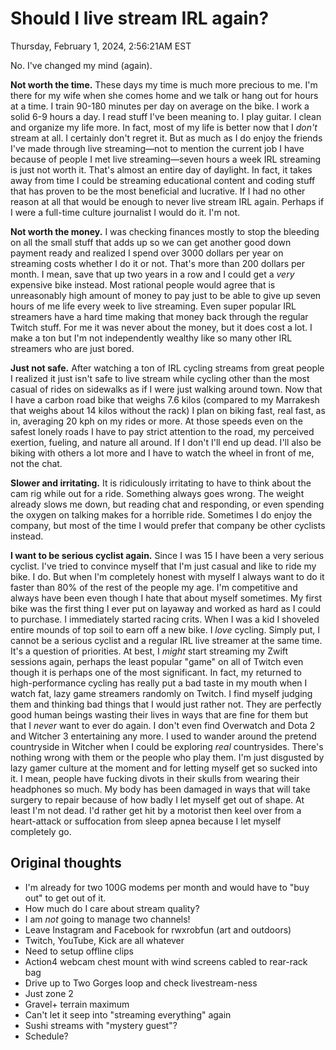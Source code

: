 # Should I live stream IRL again?

Thursday, February 1, 2024, 2:56:21AM EST

No. I've changed my mind (again).

**Not worth the time.** These days my time is much more precious to me. I'm there for my wife when she comes home and we talk or hang out for hours at a time. I train 90-180 minutes per day on average on the bike. I work a solid 6-9 hours a day. I read stuff I've been meaning to. I play guitar. I clean and organize my life more. In fact, most of my life is better now that I *don't* stream at all. I certainly don't regret it. But as much as I do enjoy the friends I've made through live streaming—not to mention the current job I have because of people I met live streaming—seven hours a week IRL streaming is just not worth it. That's almost an entire day of daylight. In fact, it takes away from time I could be streaming educational content and coding stuff that has proven to be the most beneficial and lucrative. If I had no other reason at all that would be enough to never live stream IRL again. Perhaps if I were a full-time culture journalist I would do it. I'm not.

**Not worth the money.** I was checking finances mostly to stop the bleeding on all the small stuff that adds up so we can get another good down payment ready and realized I spend over 3000 dollars per year on streaming costs whether I do it or not. That's more than 200 dollars per month. I mean, save that up two years in a row and I could get a *very* expensive bike instead. Most rational people would agree that is unreasonably high amount of money to pay just to be able to give up seven hours of me life every week to live streaming. Even super popular IRL streamers have a hard time making that money back through the regular Twitch stuff. For me it was never about the money, but it does cost a lot. I make a ton but I'm not independently wealthy like so many other IRL streamers who are just bored.

**Just not safe.** After watching a ton of IRL cycling streams from great people I realized it just isn't safe to live stream while cycling other than the most casual of rides on sidewalks as if I were just walking around town. Now that I have a carbon road bike that weighs 7.6 kilos (compared to my Marrakesh that weighs about 14 kilos without the rack) I plan on biking fast, real fast, as in, averaging 20 kph on my rides or more. At those speeds even on the safest lonely roads I have to pay strict attention to the road, my perceived exertion, fueling, and nature all around. If I don't I'll end up dead. I'll also be biking with others a lot more and I have to watch the wheel in front of me, not the chat.

**Slower and irritating.** It is ridiculously irritating to have to think about the cam rig while out for a ride. Something always goes wrong. The weight already slows me down, but reading chat and responding, or even spending the oxygen on talking makes for a horrible ride. Sometimes I do enjoy the company, but most of the time I would prefer that company be other cyclists instead.

**I want to be serious cyclist again.** Since I was 15 I have been a very serious cyclist. I've tried to convince myself that I'm just casual and like to ride my bike. I do. But when I'm completely honest with myself I always want to do it faster than 80% of the rest of the people my age. I'm competitive and always have been even though I hate that about myself sometimes. My first bike was the first thing I ever put on layaway and worked as hard as I could to purchase. I immediately started racing crits. When I was a kid I shoveled entire mounds of top soil to earn off a new bike. I *love* cycling. Simply put, I cannot be a serious cyclist and a regular IRL live streamer at the same time. It's a question of priorities. At best, I *might* start streaming my Zwift sessions again, perhaps the least popular "game" on all of Twitch even though it is perhaps one of the most significant. In fact, my returned to high-performance cycling has really put a bad taste in my mouth when I watch fat, lazy game streamers randomly on Twitch. I find myself judging them and thinking bad things that I would just rather not. They are perfectly good human beings wasting their lives in ways that are fine for them but that I *never* want to ever do again. I don't even find Overwatch and Dota 2 and Witcher 3 entertaining any more. I used to wander around the pretend countryside in Witcher when I could be exploring *real* countrysides. There's nothing wrong with them or the people who play them. I'm just disgusted by lazy gamer culture at the moment and for letting myself get so sucked into it. I mean, people have fucking divots in their skulls from wearing their headphones so much. My body has been damaged in ways that will take surgery to repair because of how badly I let myself get out of shape. At least I'm not dead. I'd rather get hit by a motorist then keel over from a heart-attack or suffocation from sleep apnea because I let myself completely go.

## Original thoughts

* I'm already for two 100G modems per month and would have to "buy out" to get out of it.
* How much do I care about stream quality?
* I am *not* going to manage two channels!
* Leave Instagram and Facebook for rwxrobfun (art and outdoors)
* Twitch, YouTube, Kick are all whatever
* Need to setup offline clips
* Action4 webcam chest mount with wind screens cabled to rear-rack bag
* Drive up to Two Gorges loop and check livestream-ness
* Just zone 2
* Gravel+ terrain maximum
* Can't let it seep into "streaming everything" again
* Sushi streams with "mystery guest"?
* Schedule?
